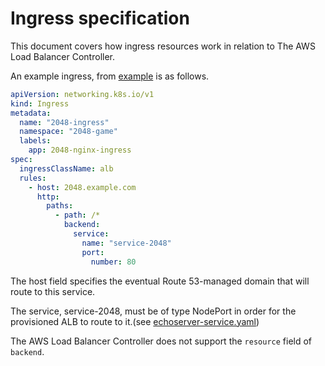 # Ingress specification
This document covers how ingress resources work in relation to The AWS Load Balancer Controller.

An example ingress, from [example](../../examples/2048/2048_full.yaml) is as follows.

```yaml
apiVersion: networking.k8s.io/v1
kind: Ingress
metadata:
  name: "2048-ingress"
  namespace: "2048-game"
  labels:
    app: 2048-nginx-ingress
spec:
  ingressClassName: alb
  rules:
    - host: 2048.example.com
      http:
        paths:
          - path: /*
            backend:
              service:
                name: "service-2048"
                port:
                  number: 80
```

The host field specifies the eventual Route 53-managed domain that will route to this service.

The service, service-2048, must be of type NodePort in order for the provisioned ALB to route to it.(see [echoserver-service.yaml](../../examples/echoservice/echoserver-service.yaml))

The AWS Load Balancer Controller does not support the `resource` field of `backend`.
